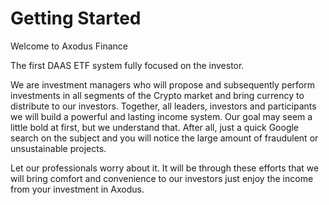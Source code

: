 # Getting Started

Welcome to Axodus Finance&#x20;

The first DAAS ETF system fully focused on the investor.&#x20;

We are investment managers who will propose and subsequently perform investments in all segments of the Crypto market and bring currency to distribute to our investors. Together, all leaders, investors and participants we will build a powerful and lasting income system. Our goal may seem a little bold at first, but we understand that. After all, just a quick Google search on the subject and you will notice the large amount of fraudulent or unsustainable projects.&#x20;

Let our professionals worry about it. It will be through these efforts that we will bring comfort and convenience to our investors just enjoy the income from your investment in Axodus.
